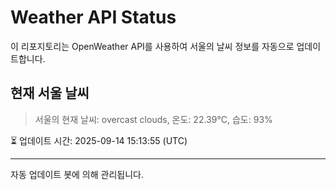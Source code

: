 
# Weather API Status

이 리포지토리는 OpenWeather API를 사용하여 서울의 날씨 정보를 자동으로 업데이트합니다.

## 현재 서울 날씨
> 서울의 현재 날씨: overcast clouds, 온도: 22.39°C, 습도: 93%

⏳ 업데이트 시간: 2025-09-14 15:13:55 (UTC)

---
자동 업데이트 봇에 의해 관리됩니다.
